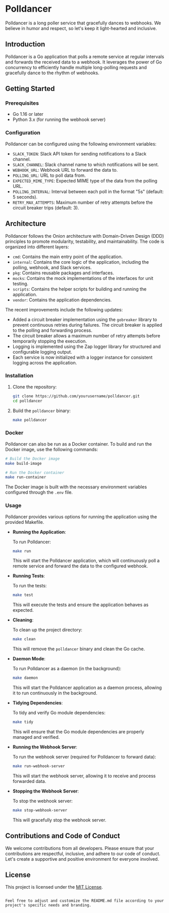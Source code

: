 
# Polldancer

Polldancer is a long poller service that gracefully dances to webhooks. We believe in humor and respect, so let's keep it light-hearted and inclusive.

## Introduction

Polldancer is a Go application that polls a remote service at regular intervals and forwards the received data to a webhook. It leverages the power of Go concurrency to efficiently handle multiple long-polling requests and gracefully dance to the rhythm of webhooks.

## Getting Started

### Prerequisites

- Go 1.16 or later
- Python 3.x (for running the webhook server)

### Configuration 
Polldancer can be configured using the following environment variables:

- `SLACK_TOKEN`: Slack API token for sending notifications to a Slack channel.
- `SLACK_CHANNEL`: Slack channel name to which notifications will be sent.
- `WEBHOOK_URL`: Webhook URL to forward the data to.
- `POLLING_URL`: URL to poll data from.
- `EXPECTED_MIME_TYPE`: Expected MIME type of the data from the polling URL.
- `POLLING_INTERVAL`: Interval between each poll in the format "5s" (default: 5 seconds).
- `RETRY_MAX_ATTEMPTS`: Maximum number of retry attempts before the circuit breaker trips (default: 3).

## Architecture

Polldancer follows the Onion architecture with Domain-Driven Design (DDD) principles to promote modularity, testability, and maintainability. The code is organized into different layers:

- `cmd`: Contains the main entry point of the application.
- `internal`: Contains the core logic of the application, including the polling, webhook, and Slack services.
- `pkg`: Contains reusable packages and interfaces.
- `mocks`: Contains the mock implementations of the interfaces for unit testing.
- `scripts`: Contains the helper scripts for building and running the application.
- `vendor`: Contains the application dependencies.

The recent improvements include the following updates:

- Added a circuit breaker implementation using the `gobreaker` library to prevent continuous retries during failures. The circuit breaker is applied to the polling and forwarding process.
- The circuit breaker allows a maximum number of retry attempts before temporarily stopping the execution.
- Logging is implemented using the Zap logger library for structured and configurable logging output.
- Each service is now initialized with a logger instance for consistent logging across the application.

### Installation

1. Clone the repository:

   ```bash
   git clone https://github.com/yourusername/polldancer.git
   cd polldancer
   ```

2. Build the `polldancer` binary:

   ```bash
   make polldancer
   ```

### Docker

Polldancer can also be run as a Docker container. To build and run the Docker image, use the following commands:

```bash
# Build the Docker image
make build-image

# Run the Docker container
make run-container
```

The Docker image is built with the necessary environment variables configured through the `.env` file.

### Usage

Polldancer provides various options for running the application using the provided Makefile.

- **Running the Application**:

  To run Polldancer:

  ```bash
  make run
  ```

  This will start the Polldancer application, which will continuously poll a remote service and forward the data to the configured webhook.

- **Running Tests**:

  To run the tests:

  ```bash
  make test
  ```

  This will execute the tests and ensure the application behaves as expected.

- **Cleaning**:

  To clean up the project directory:

  ```bash
  make clean
  ```

  This will remove the `polldancer` binary and clean the Go cache.

- **Daemon Mode**:

  To run Polldancer as a daemon (in the background):

  ```bash
  make daemon
  ```

  This will start the Polldancer application as a daemon process, allowing it to run continuously in the background.

- **Tidying Dependencies**:

  To tidy and verify Go module dependencies:

  ```bash
  make tidy
  ```

  This will ensure that the Go module dependencies are properly managed and verified.

- **Running the Webhook Server**:

  To run the webhook server (required for Polldancer to forward data):

  ```bash
  make run-webhook-server
  ```

  This will start the webhook server, allowing it to receive and process forwarded data.

- **Stopping the Webhook Server**:

  To stop the webhook server:

  ```bash
  make stop-webhook-server
  ```

  This will gracefully stop the webhook server.

## Contributions and Code of Conduct

We welcome contributions from all developers. Please ensure that your contributions are respectful, inclusive, and adhere to our code of conduct. Let's create a supportive and positive environment for everyone involved.

## License

This project is licensed under the [MIT License](LICENSE).
```

Feel free to adjust and customize the README.md file according to your project's specific needs and branding.